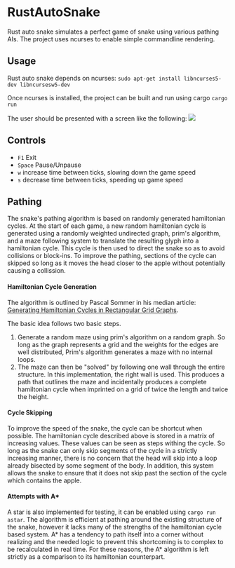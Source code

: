 RustAutoSnake
===

Rust auto snake simulates a perfect game of snake using various pathing AIs. The project uses ncurses to enable simple commandline rendering.

## Usage

Rust auto snake depends on ncurses:
```sudo apt-get install libncurses5-dev libncursesw5-dev```

Once ncurses is installed, the project can be built and run using cargo
```cargo run```

The user should be presented with a screen like the following:
![](https://raw.githubusercontent.com/DonoA/RustAutoSnake/master/simple_screen.png)

## Controls
* `F1` Exit
* `Space` Pause/Unpause
* `w` increase time between ticks, slowing down the game speed
* `s` decrease time between ticks, speeding up game speed

## Pathing
The snake's pathing algorithm is based on randomly generated hamiltonian cycles. At the start of each game, a new random hamiltonian cycle is generated using a randomly weighted undirected graph, prim's algorithm, and a maze following system to translate the resulting glyph into a hamiltonian cycle. This cycle is then used to direct the snake so as to avoid collisions or block-ins. To improve the pathing, sections of the cycle can skipped so long as it moves the head closer to the apple without potentially causing a collission.
#### Hamiltonian Cycle Generation
The algorithm is outlined by Pascal Sommer in his median article: [Generating Hamiltonian Cycles in Rectangular Grid Graphs](https://medium.com/@pascal.sommer.ch/generating-hamiltonian-cycles-in-rectangular-grid-graphs-316c94ecefe0).

The basic idea follows two basic steps.
1. Generate a random maze using prim's algorithm on a random graph. So long as the graph represents a grid and the weights for the edges are well distributed, Prim's algorithm generates a maze with no internal loops.
2. The maze can then be "solved" by following one wall through the entire structure. In this implementation, the right wall is used. This produces a path that outlines the maze and incidentally produces a complete hamiltonian cycle when imprinted on a grid of twice the length and twice the height.

#### Cycle Skipping
To improve the speed of the snake, the cycle can be shortcut when possible. The hamiltonian cycle described above is stored in a matrix of increasing values. These values can be seen as steps withing the cycle. So long as the snake can only skip segments of the cycle in a strictly increasing manner, there is no concern that the head will skip into a loop already bisected by some segment of the body. In addition, this system allows the snake to ensure that it does not skip past the section of the cycle which contains the apple.

#### Attempts with A*
A star is also implemented for testing, it can be enabled using `cargo run astar`. The algorithm is efficient at pathing around the existing structure of the snake, however it lacks many of the strengths of the hamiltonian cycle based system. A* has a tendency to path itself into a corner without realizing and the needed logic to prevent this shortcoming is to complex to be recalculated in real time. For these reasons, the A* algorithm is left strictly as a comparison to its hamiltonian counterpart.
